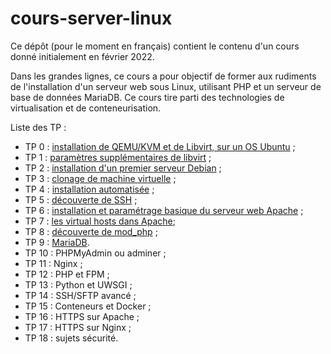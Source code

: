 # cours-server-linux

Ce dépôt (pour le moment en français) contient le contenu d'un cours donné
initialement en février 2022.

Dans les grandes lignes, ce cours a pour objectif de former aux rudiments de
l'installation d'un serveur web sous Linux, utilisant PHP et un serveur de base
de données MariaDB. Ce cours tire parti des technologies de virtualisation et
de conteneurisation.

Liste des TP :

* TP 0 : [installation de QEMU/KVM et de Libvirt, sur un OS
  Ubuntu](tp/ubuntu/tp0-kvm-libvirt.md) ;
* TP 1 : [paramètres supplémentaires de libvirt](tp/ubuntu/tp1-kvm-libvirt.md) ;
* TP 2 : [installation d'un premier serveur Debian](tp/debian/tp2-install.md) ;
* TP 3 : [clonage de machine virtuelle](tp/debian/tp3-clonage.md) ;
* TP 4 : [installation automatisée](tp/debian/tp4-install-automatique.md) ;
* TP 5 : [découverte de SSH](tp/debian/tp5-ssh-basique.md) ;
* TP 6 : [installation et paramétrage basique du serveur web
  Apache](tp/debian/tp6-apache-basique.md) ;
* TP 7 : [les virtual hosts dans Apache](tp/debian/tp7-apache-virtual-hosts.md);
* TP 8 : [découverte de mod_php](tp/debian/tp8-apache-mod_php.md) ;
* TP 9 : [MariaDB](tp/debian/tp9-mariadb-mysql.md).
* TP 10 : PHPMyAdmin ou adminer ;
* TP 11 : Nginx ;
* TP 12 : PHP et FPM ;
* TP 13 : Python et UWSGI ;
* TP 14 : SSH/SFTP avancé ;
* TP 15 : Conteneurs et Docker ;
* TP 16 : HTTPS sur Apache ;
* TP 17 : HTTPS sur Nginx ;
* TP 18 : sujets sécurité.
